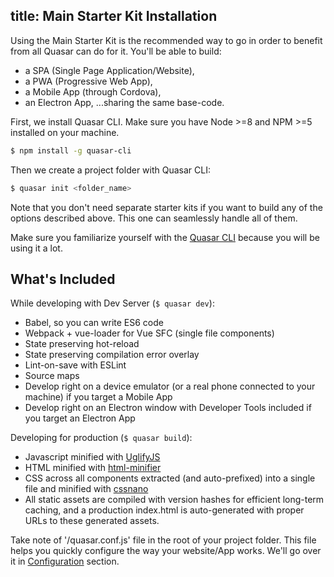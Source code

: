title: Main Starter Kit Installation
---
Using the Main Starter Kit is the recommended way to go in order to benefit from all Quasar can do for it. You'll be able to build:
* a SPA (Single Page Application/Website),
* a PWA (Progressive Web App),
* a Mobile App (through Cordova),
* an Electron App,
...sharing the same base-code.

First, we install Quasar CLI. Make sure you have Node >=8 and NPM >=5 installed on your machine.

```bash
$ npm install -g quasar-cli
```

Then we create a project folder with Quasar CLI:
```bash
$ quasar init <folder_name>
```

Note that you don't need separate starter kits if you want to build any of the options described above. This one can seamlessly handle all of them.

Make sure you familiarize yourself with the [Quasar CLI](/guide/quasar-cli.html) because you will be using it a lot.

## What's Included

While developing with Dev Server (`$ quasar dev`):
* Babel, so you can write ES6 code
* Webpack + vue-loader for Vue SFC (single file components)
* State preserving hot-reload
* State preserving compilation error overlay
* Lint-on-save with ESLint
* Source maps
* Develop right on a device emulator (or a real phone connected to your machine) if you target a Mobile App
* Develop right on an Electron window with Developer Tools included if you target an Electron App

Developing for production (`$ quasar build`):
* Javascript minified with [UglifyJS](https://github.com/mishoo/UglifyJS2)
* HTML minified with [html-minifier](https://github.com/kangax/html-minifier)
* CSS across all components extracted (and auto-prefixed) into a single file and minified with [cssnano](https://github.com/ben-eb/cssnano)
* All static assets are compiled with version hashes for efficient long-term caching, and a production index.html is auto-generated with proper URLs to these generated assets.

Take note of '/quasar.conf.js' file in the root of your project folder. This file helps you quickly configure the way your website/App works. We'll go over it in [Configuration](/guide/sr-configuration.html) section.
